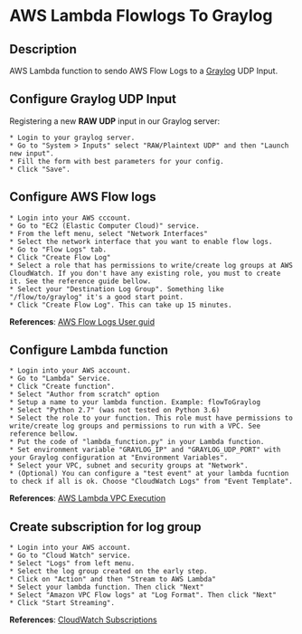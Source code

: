 # AWS Lambda Flowlogs To Graylog

## Description

AWS Lambda function to sendo AWS Flow Logs to a [Graylog](https://www.graylog.org/) UDP Input.

## Configure Graylog UDP Input

Registering a new **RAW UDP** input in our Graylog server:

    * Login to your graylog server.
    * Go to "System > Inputs" select "RAW/Plaintext UDP" and then "Launch new input". 
    * Fill the form with best parameters for your config. 
    * Click "Save".

## Configure AWS Flow logs

    * Login into your AWS cccount.
    * Go to "EC2 (Elastic Computer Cloud)" service. 
    * From the left menu, select "Network Interfaces"
    * Select the network interface that you want to enable flow logs. 
    * Go to "Flow Logs" tab.
    * Click "Create Flow Log"
    * Select a role that has permissions to write/create log groups at AWS CloudWatch. If you don't have any existing role, you must to create it. See the reference guide bellow.
    * Select your "Destination Log Group". Something like "/flow/to/graylog" it's a good start point.
    * Click "Create Flow Log". This can take up 15 minutes.

**References**: 
[AWS Flow Logs User guid](https://docs.aws.amazon.com/AmazonVPC/latest/UserGuide/flow-logs.html)

## Configure Lambda function

    * Login into your AWS account.
    * Go to "Lambda" Service. 
    * Click "Create function".
    * Select "Author from scratch" option
    * Setup a name to your lambda function. Example: flowToGraylog
    * Select "Python 2.7" (was not tested on Python 3.6)
    * Select the role to your function. This role must have permissions to write/create log groups and permissions to run with a VPC. See reference bellow.
    * Put the code of "lambda_function.py" in your Lambda function.
    * Set environment variable "GRAYLOG_IP" and "GRAYLOG_UDP_PORT" with your Graylog configuration at "Environment Variables".
    * Select your VPC, subnet and security groups at "Network".
    * (Optional) You can configure a "test event" at your lambda fucntion to check if all is ok. Choose "CloudWatch Logs" from "Event Template".

**References**:
[AWS Lambda VPC Execution](https://docs.aws.amazon.com/lambda/latest/dg/vpc-rds-create-iam-role.html)


## Create subscription for log group 

    * Login into your AWS account.
    * Go to "Cloud Watch" service.
    * Select "Logs" from left menu. 
    * Select the log group created on the early step. 
    * Click on "Action" and then "Stream to AWS Lambda"
    * Select your lambda function. Then click "Next"
    * Select "Amazon VPC Flow logs" at "Log Format". Then click "Next"
    * Click "Start Streaming".

**References**:
[CloudWatch Subscriptions](https://docs.aws.amazon.com/AmazonCloudWatch/latest/logs/CreateSubscriptionFilter.html)





